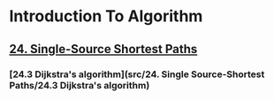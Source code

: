 # Introduction To Algorithm

## [24. Single-Source Shortest Paths](src/24.-Single-Source-Shortest-Paths)
### [24.3 Dijkstra's algorithm](src/24. Single Source-Shortest Paths/24.3 Dijkstra's algorithm)
